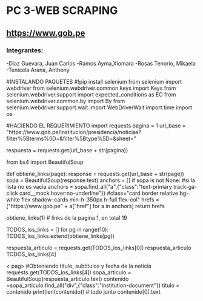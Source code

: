 # PC 3-WEB SCRAPING 
## https://www.gob.pe
### Integrantes:
-Diaz Guevara, Juan Carlos
-Ramos Ayma,Xiomara
-Rosas Tenorio, Mikaela
-Tenicela Arana, Anthony
<p>
#INSTALANDO PAQUETES 
#!pip install selenium
from selenium import webdriver
from selenium.webdriver.common.keys import Keys
from selenium.webdriver.support import expected_conditions as EC
from selenium.webdriver.common.by import By
from selenium.webdriver.support.wait import WebDriverWait
import time
import os
<p>
  #HACIENDO EL REQUERIMIENTO
import requests
pagina = 1
url_base = "https://www.gob.pe/institucion/presidencia/noticias?filter%5Bterms%5D=&amp;filter%5Btype%5D=&amp;sheet="
<p>
respuesta = requests.get(url_base + str(pagina))
<p>
from bs4 import BeautifulSoup
</p>
 <p>
 def obtiene_links(page):
    response = requests.get(url_base + str(page))
    sopa = BeautifulSoup(response.text)
    anchors = []
    if sopa is not None: #si la lista no es vacia
        anchors = sopa.find_all("a",{"class":"text-primary track-ga-click card__mock hover:no-underline"})
                                       #class="card border relative bg-white flex shadow-cards min-h-350px h-full flex-col"
    hrefs = ["https://www.gob.pe" + a["href"] for a in anchors]
    return hrefs
</p>

<p>
 obtiene_links(1) # links de la pagina 1, en total 19
</p>

<p>
  TODOS_los_links = []
for pg in range(10):
    TODOS_los_links.extend(obtiene_links(pg))
</p>

<p>
  respuesta_articulo = requests.get(TODOS_los_links[0])
respuesta_articulo
TODOS_los_links[4]
</p>
< pag>
#Obteniendo titulo, subtitulos y fecha de la noticia
requests.get(TODOS_los_links[4])
sopa_articulo = BeautifulSoup(respuesta_articulo.text)
contenido =sopa_articulo.find_all("div",{"class":"institution-document"}) 
titulo = contenido
print(len(contenido)) # todo junto 
contenido[0].text
<p>
